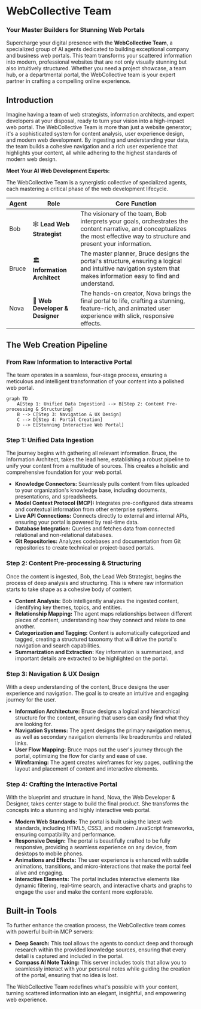 # WebCollective Team

### Your Master Builders for Stunning Web Portals

Supercharge your digital presence with the **WebCollective Team**, a specialized group of AI agents dedicated to building exceptional company and business web portals. This team transforms your scattered information into modern, professional websites that are not only visually stunning but also intuitively structured. Whether you need a project showcase, a team hub, or a departmental portal, the WebCollective team is your expert partner in crafting a compelling online experience.

## Introduction

Imagine having a team of web strategists, information architects, and expert developers at your disposal, ready to turn your vision into a high-impact web portal. The WebCollective Team is more than just a website generator; it's a sophisticated system for content analysis, user experience design, and modern web development. By ingesting and understanding your data, the team builds a cohesive navigation and a rich user experience that highlights your content, all while adhering to the highest standards of modern web design.

**Meet Your AI Web Development Experts:**

The WebCollective Team is a synergistic collective of specialized agents, each mastering a critical phase of the web development lifecycle.

| Agent   | Role                     | Core Function                                                                                                                                                           |
|---------|--------------------------|-------------------------------------------------------------------------------------------------------------------------------------------------------------------------|
| Bob  | 🕸️ **Lead Web Strategist** | The visionary of the team, Bob interprets your goals, orchestrates the content narrative, and conceptualizes the most effective way to structure and present your information. |
| Bruce  | 🏛️ **Information Architect** | The master planner, Bruce designs the portal's structure, ensuring a logical and intuitive navigation system that makes information easy to find and understand.      |
| Nova   | 🎨 **Web Developer & Designer** | The hands-on creator, Nova brings the final portal to life, crafting a stunning, feature-rich, and animated user experience with slick, responsive effects.        |

## The Web Creation Pipeline
### From Raw Information to Interactive Portal

The team operates in a seamless, four-stage process, ensuring a meticulous and intelligent transformation of your content into a polished web portal.

```mermaid
graph TD
    A[Step 1: Unified Data Ingestion] --> B[Step 2: Content Pre-processing & Structuring]
    B --> C[Step 3: Navigation & UX Design]
    C --> D[Step 4: Portal Creation]
    D --> E[Stunning Interactive Web Portal]
```

### Step 1: Unified Data Ingestion

The journey begins with gathering all relevant information. Bruce, the Information Architect, takes the lead here, establishing a robust pipeline to unify your content from a multitude of sources. This creates a holistic and comprehensive foundation for your web portal.

*   **Knowledge Connectors:** Seamlessly pulls content from files uploaded to your organization's knowledge base, including documents, presentations, and spreadsheets.
*   **Model Context Protocol (MCP):** Integrates pre-configured data streams and contextual information from other enterprise systems.
*   **Live API Connections:** Connects directly to external and internal APIs, ensuring your portal is powered by real-time data.
*   **Database Integration:** Queries and fetches data from connected relational and non-relational databases.
*   **Git Repositories:** Analyzes codebases and documentation from Git repositories to create technical or project-based portals.

### Step 2: Content Pre-processing & Structuring

Once the content is ingested, Bob, the Lead Web Strategist, begins the process of deep analysis and structuring. This is where raw information starts to take shape as a cohesive body of content.

*   **Content Analysis:** Bob intelligently analyzes the ingested content, identifying key themes, topics, and entities.
*   **Relationship Mapping:** The agent maps relationships between different pieces of content, understanding how they connect and relate to one another.
*   **Categorization and Tagging:** Content is automatically categorized and tagged, creating a structured taxonomy that will drive the portal's navigation and search capabilities.
*   **Summarization and Extraction:** Key information is summarized, and important details are extracted to be highlighted on the portal.

### Step 3: Navigation & UX Design

With a deep understanding of the content, Bruce designs the user experience and navigation. The goal is to create an intuitive and engaging journey for the user.

*   **Information Architecture:** Bruce designs a logical and hierarchical structure for the content, ensuring that users can easily find what they are looking for.
*   **Navigation Systems:** The agent designs the primary navigation menus, as well as secondary navigation elements like breadcrumbs and related links.
*   **User Flow Mapping:** Bruce maps out the user's journey through the portal, optimizing the flow for clarity and ease of use.
*   **Wireframing:** The agent creates wireframes for key pages, outlining the layout and placement of content and interactive elements.

### Step 4: Crafting the Interactive Portal

With the blueprint and structure in hand, Nova, the Web Developer & Designer, takes center stage to build the final product. She transforms the concepts into a stunning and highly interactive web portal.

*   **Modern Web Standards:** The portal is built using the latest web standards, including HTML5, CSS3, and modern JavaScript frameworks, ensuring compatibility and performance.
*   **Responsive Design:** The portal is beautifully crafted to be fully responsive, providing a seamless experience on any device, from desktops to mobile phones.
*   **Animations and Effects:** The user experience is enhanced with subtle animations, transitions, and micro-interactions that make the portal feel alive and engaging.
*   **Interactive Elements:** The portal includes interactive elements like dynamic filtering, real-time search, and interactive charts and graphs to engage the user and make the content more explorable.

## Built-in Tools

To further enhance the creation process, the WebCollective team comes with powerful built-in MCP servers:

*   **Deep Search:** This tool allows the agents to conduct deep and thorough research within the provided knowledge sources, ensuring that every detail is captured and included in the portal.
*   **Compass AI Note Taking:** This server includes tools that allow you to seamlessly interact with your personal notes while guiding the creation of the portal, ensuring that no idea is lost.

The WebCollective Team redefines what's possible with your content, turning scattered information into an elegant, insightful, and empowering web experience.
